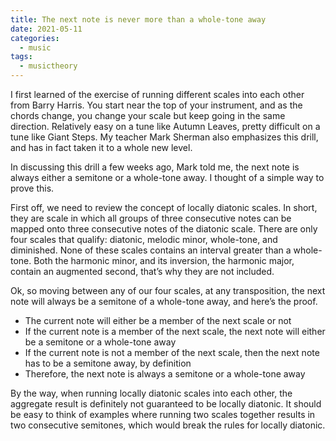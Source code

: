 ```yaml
---
title: The next note is never more than a whole-tone away
date: 2021-05-11
categories:
  - music
tags:
  - musictheory
---
```


I first learned of the exercise of running different scales into each other from Barry Harris. You start near the top of your instrument, and as the chords change, you change your scale but keep going in the same direction. Relatively easy on a tune like Autumn Leaves, pretty difficult on a tune like Giant Steps. My teacher Mark Sherman also emphasizes this drill, and has in fact taken it to a whole new level.

In discussing this drill a few weeks ago, Mark told me, the next note is always either a semitone or a whole-tone away. I thought of a simple way to prove this.

First off, we need to review the concept of locally diatonic scales. In short, they are scale in which all groups of three consecutive notes can be mapped onto three consecutive notes of the diatonic scale. There are only four scales that qualify: diatonic, melodic minor, whole-tone, and diminished. None of these scales contains an interval greater than a whole-tone. Both the harmonic minor, and its inversion, the harmonic major, contain an augmented second, that’s why they are not included.

Ok, so moving between any of our four scales, at any transposition, the next note will always be a semitone of a whole-tone away, and here’s the proof.

- The current note will either be a member of the next scale or not
- If the current note is a member of the next scale, the next note will either be a semitone or a whole-tone away
- If the current note is not a member of the next scale, then the next note has to be a semitone away, by definition
- Therefore, the next note is always a semitone or a whole-tone away

By the way, when running locally diatonic scales into each other, the aggregate result is definitely not guaranteed to be locally diatonic. It should be easy to think of examples where running two scales together results in two consecutive semitones, which would break the rules for locally diatonic.
